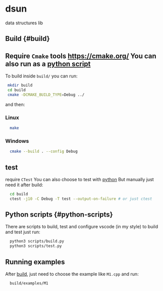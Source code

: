 # dsun

data structures lib

## Build {#build}

Require `Cmake` tools  https://cmake.org/
You can also run as a [python script](python-scripts)
---
To build inside `build/` you can run:
``` sh
 mkdir build
 cd build
 cmake -DCMAKE_BUILD_TYPE=Debug ../
```

and then:
### Linux
``` sh
  make
```
### Windows
``` sh
  cmake --build . --config Debug
```

## test

require `CTest`
You can also choose to test with [python](python-scripts)
But manually just need it after build:

```sh 
  cd build
  ctest -j10 -C Debug -T test --output-on-failure # or just ctest
```

## Python scripts {#python-scripts}
There are scripts to build, test and configure vscode (in my style)
to build and test just run:
``` sh
  python3 scripts/build.py
  python3 scripts/test.py
```


## Running examples

After [build](build), just need to choose the example like `M1.cpp`
and run:
``` sh
  build/examples/M1
```